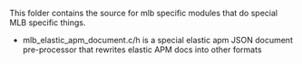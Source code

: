 This folder contains the source for mlb specific modules that do special MLB specific things.

- mlb_elastic_apm_document.c/h is a special elastic apm JSON document pre-processor that rewrites elastic APM docs into other formats

